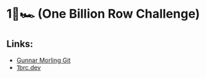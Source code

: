 # 1🐝🏎 (One Billion Row Challenge)

## Links: 
- [Gunnar Morling Git](https://github.com/gunnarmorling/1brc)
- [1brc.dev](https://1brc.dev/)

